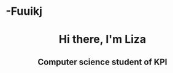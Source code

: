 # -Fuuikj
<h1 align="center">Hi there, I'm <a>Liza</a> 
<h2 align="center">Computer science student of KPI</h2>
